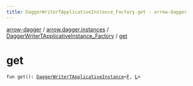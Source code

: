```yaml
---
title: DaggerWriterTApplicativeInstance_Factory.get - arrow-dagger
---
```


[arrow-dagger](../../index.html) / [arrow.dagger.instances](../index.html) / [DaggerWriterTApplicativeInstance_Factory](index.html) / [get](./get.html)

# get

`fun get(): `[`DaggerWriterTApplicativeInstance`](../-dagger-writer-t-applicative-instance/index.html)`<`[`F`](index.html#F)`, `[`L`](index.html#L)`>`